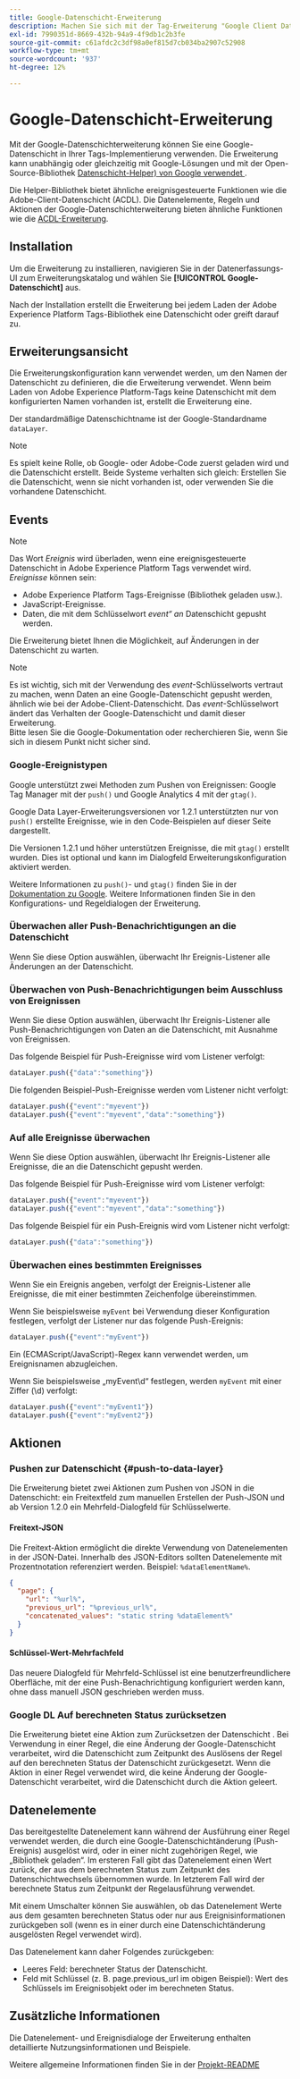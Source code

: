 ```yaml
---
title: Google-Datenschicht-Erweiterung
description: Machen Sie sich mit der Tag-Erweiterung "Google Client Data Layer“ in Adobe Experience Platform vertraut.
exl-id: 7990351d-8669-432b-94a9-4f9db1c2b3fe
source-git-commit: c61afdc2c3df98a0ef815d7cb034ba2907c52908
workflow-type: tm+mt
source-wordcount: '937'
ht-degree: 12%

---
```


# Google-Datenschicht-Erweiterung

Mit der Google-Datenschichterweiterung können Sie eine Google-Datenschicht in Ihrer Tags-Implementierung verwenden. Die Erweiterung kann unabhängig oder gleichzeitig mit Google-Lösungen und mit der Open-Source-Bibliothek [Datenschicht-Helper) von Google verwendet &#x200B;](https://github.com/google/data-layer-helper).

Die Helper-Bibliothek bietet ähnliche ereignisgesteuerte Funktionen wie die Adobe-Client-Datenschicht (ACDL). Die Datenelemente, Regeln und Aktionen der Google-Datenschichterweiterung bieten ähnliche Funktionen wie die [ACDL-Erweiterung](../client-data-layer/overview.md).

## Installation

Um die Erweiterung zu installieren, navigieren Sie in der Datenerfassungs-UI zum Erweiterungskatalog und wählen Sie **[!UICONTROL Google-Datenschicht]** aus.

Nach der Installation erstellt die Erweiterung bei jedem Laden der Adobe Experience Platform Tags-Bibliothek eine Datenschicht oder greift darauf zu.

## Erweiterungsansicht

Die Erweiterungskonfiguration kann verwendet werden, um den Namen der Datenschicht zu definieren, die die Erweiterung verwendet. Wenn beim Laden von Adobe Experience Platform-Tags keine Datenschicht mit dem konfigurierten Namen vorhanden ist, erstellt die Erweiterung eine.

Der standardmäßige Datenschichtname ist der Google-Standardname `dataLayer`.

>[!NOTE]
>
>Es spielt keine Rolle, ob Google- oder Adobe-Code zuerst geladen wird und die Datenschicht erstellt. Beide Systeme verhalten sich gleich: Erstellen Sie die Datenschicht, wenn sie nicht vorhanden ist, oder verwenden Sie die vorhandene Datenschicht.

## Events

>[!NOTE]
>
>Das Wort _Ereignis_ wird überladen, wenn eine ereignisgesteuerte Datenschicht in Adobe Experience Platform Tags verwendet wird. _Ereignisse_ können sein:
> - Adobe Experience Platform Tags-Ereignisse (Bibliothek geladen usw.).
> - JavaScript-Ereignisse.
> - Daten, die mit dem Schlüsselwort _event“ an_ Datenschicht gepusht werden.

Die Erweiterung bietet Ihnen die Möglichkeit, auf Änderungen in der Datenschicht zu warten.

>[!NOTE]
>
>Es ist wichtig, sich mit der Verwendung des _event_-Schlüsselworts vertraut zu machen, wenn Daten an eine Google-Datenschicht gepusht werden, ähnlich wie bei der Adobe-Client-Datenschicht. Das _event_-Schlüsselwort ändert das Verhalten der Google-Datenschicht und damit dieser Erweiterung.\
> Bitte lesen Sie die Google-Dokumentation oder recherchieren Sie, wenn Sie sich in diesem Punkt nicht sicher sind.

### Google-Ereignistypen

Google unterstützt zwei Methoden zum Pushen von Ereignissen: Google Tag Manager mit der `push()` und Google Analytics 4 mit der `gtag()`.

Google Data Layer-Erweiterungsversionen vor 1.2.1 unterstützten nur von `push()` erstellte Ereignisse, wie in den Code-Beispielen auf dieser Seite dargestellt.

Die Versionen 1.2.1 und höher unterstützen Ereignisse, die mit `gtag()` erstellt wurden.  Dies ist optional und kann im Dialogfeld Erweiterungskonfiguration aktiviert werden.

Weitere Informationen zu `push()`- und `gtag()` finden Sie in der [Dokumentation zu Google](https://developers.google.com/analytics/devguides/collection/ga4/reference/events?client_type=gtag).  Weitere Informationen finden Sie in den Konfigurations- und Regeldialogen der Erweiterung.

### Überwachen aller Push-Benachrichtigungen an die Datenschicht

Wenn Sie diese Option auswählen, überwacht Ihr Ereignis-Listener alle Änderungen an der Datenschicht.

### Überwachen von Push-Benachrichtigungen beim Ausschluss von Ereignissen

Wenn Sie diese Option auswählen, überwacht Ihr Ereignis-Listener alle Push-Benachrichtigungen von Daten an die Datenschicht, mit Ausnahme von Ereignissen.

Das folgende Beispiel für Push-Ereignisse wird vom Listener verfolgt:

```js
dataLayer.push({"data":"something"})
```

Die folgenden Beispiel-Push-Ereignisse werden vom Listener nicht verfolgt:

```js
dataLayer.push({"event":"myevent"})
dataLayer.push({"event":"myevent","data":"something"})
```

### Auf alle Ereignisse überwachen

Wenn Sie diese Option auswählen, überwacht Ihr Ereignis-Listener alle Ereignisse, die an die Datenschicht gepusht werden.

Das folgende Beispiel für Push-Ereignisse wird vom Listener verfolgt:

```js
dataLayer.push({"event":"myevent"})
dataLayer.push({"event":"myevent","data":"something"})
```

Das folgende Beispiel für ein Push-Ereignis wird vom Listener nicht verfolgt:

```js
dataLayer.push({"data":"something"})
```

### Überwachen eines bestimmten Ereignisses

Wenn Sie ein Ereignis angeben, verfolgt der Ereignis-Listener alle Ereignisse, die mit einer bestimmten Zeichenfolge übereinstimmen.

Wenn Sie beispielsweise `myEvent` bei Verwendung dieser Konfiguration festlegen, verfolgt der Listener nur das folgende Push-Ereignis:

```js
dataLayer.push({"event":"myEvent"})
```

Ein (ECMAScript/JavaScript)-Regex kann verwendet werden, um Ereignisnamen abzugleichen.

Wenn Sie beispielsweise „myEvent\d“ festlegen, werden `myEvent` mit einer Ziffer (\d) verfolgt:

```js
dataLayer.push({"event":"myEvent1"})
dataLayer.push({"event":"myEvent2"})
```

## Aktionen

### Pushen zur Datenschicht {#push-to-data-layer}

Die Erweiterung bietet zwei Aktionen zum Pushen von JSON in die Datenschicht: ein Freitextfeld zum manuellen Erstellen der Push-JSON und ab Version 1.2.0 ein Mehrfeld-Dialogfeld für Schlüsselwerte.

#### Freitext-JSON

Die Freitext-Aktion ermöglicht die direkte Verwendung von Datenelementen in der JSON-Datei. Innerhalb des JSON-Editors sollten Datenelemente mit Prozentnotation referenziert werden. Beispiel: `%dataElementName%`.

```json
{
  "page": {
    "url": "%url%",
    "previous_url": "%previous_url%",
    "concatenated_values": "static string %dataElement%"
  }
}
```

#### Schlüssel-Wert-Mehrfachfeld

Das neuere Dialogfeld für Mehrfeld-Schlüssel ist eine benutzerfreundlichere Oberfläche, mit der eine Push-Benachrichtigung konfiguriert werden kann, ohne dass manuell JSON geschrieben werden muss.

### Google DL Auf berechneten Status zurücksetzen

Die Erweiterung bietet eine Aktion zum Zurücksetzen der Datenschicht . Bei Verwendung in einer Regel, die eine Änderung der Google-Datenschicht verarbeitet, wird die Datenschicht zum Zeitpunkt des Auslösens der Regel auf den berechneten Status der Datenschicht zurückgesetzt. Wenn die Aktion in einer Regel verwendet wird, die keine Änderung der Google-Datenschicht verarbeitet, wird die Datenschicht durch die Aktion geleert.

## Datenelemente

Das bereitgestellte Datenelement kann während der Ausführung einer Regel verwendet werden, die durch eine Google-Datenschichtänderung (Push-Ereignis) ausgelöst wird, oder in einer nicht zugehörigen Regel, wie „Bibliothek geladen“. Im ersteren Fall gibt das Datenelement einen Wert zurück, der aus dem berechneten Status zum Zeitpunkt des Datenschichtwechsels übernommen wurde. In letzterem Fall wird der berechnete Status zum Zeitpunkt der Regelausführung verwendet.

Mit einem Umschalter können Sie auswählen, ob das Datenelement Werte aus dem gesamten berechneten Status oder nur aus Ereignisinformationen zurückgeben soll (wenn es in einer durch eine Datenschichtänderung ausgelösten Regel verwendet wird).

Das Datenelement kann daher Folgendes zurückgeben:

- Leeres Feld: berechneter Status der Datenschicht.
- Feld mit Schlüssel (z. B. page.previous_url im obigen Beispiel): Wert des Schlüssels im Ereignisobjekt oder im berechneten Status.

## Zusätzliche Informationen

Die Datenelement- und Ereignisdialoge der Erweiterung enthalten detaillierte Nutzungsinformationen und Beispiele.

Weitere allgemeine Informationen finden Sie in der [Projekt-README](https://github.com/adobe/reactor-extension-googledatalayer/blob/main/README.md)
